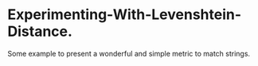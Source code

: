 # Experimenting-With-Levenshtein-Distance.
Some example to present a wonderful and simple metric to match strings.
